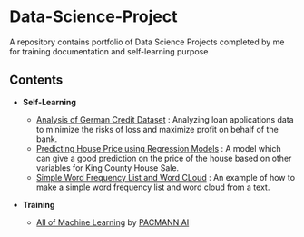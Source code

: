 # Data-Science-Project

A repository contains portfolio of Data Science Projects completed by me for training documentation and self-learning purpose

## Contents

* **Self-Learning**
  * [Analysis of German Credit Dataset](https://github.com/ekosaputro09/Data-Science-Project/blob/master/German%20Credit/German%20Credit.ipynb) : Analyzing loan applications data to minimize the risks of loss and maximize profit on behalf of the bank.
  * [Predicting House Price using Regression Models](https://github.com/ekosaputro09/Data-Science-Project/blob/master/House%20Pricing/House%20Pricing.ipynb) : A model which can give a good prediction on the price of the house based on other variables for King County House Sale.
  * [Simple Word Frequency List and Word CLoud](https://github.com/ekosaputro09/Data-Science-Project/blob/master/Simple%20Word%20Frequency%20List%20and%20Word%20Cloud/FreqList_and_WordCloud.ipynb) : An example of how to make a simple word frequency list and word cloud from a text.

* **Training**
  * [All of Machine Learning](https://github.com/ekosaputro09/Data-Science-Project/tree/master/All%20of%20Machine%20Learning) by [PACMANN AI](http://pacmannai.com/)
